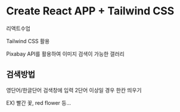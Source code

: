 # Create React APP + Tailwind CSS

리액트수업

Tailwind CSS 활용

Pixabay API를 활용하여 이미지 검색이 가능한 갤러리

## 검색방법

영단어/한글단어 검색창에 입력 2단어 이상일 경우 한칸 띄우기

EX) 빨간 꽃, red flower 등...
